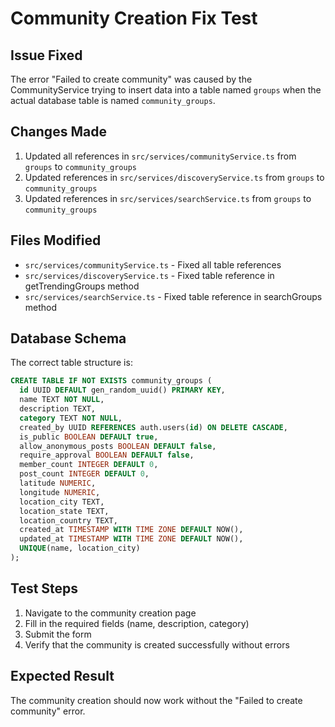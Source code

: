 # Community Creation Fix Test

## Issue Fixed
The error "Failed to create community" was caused by the CommunityService trying to insert data into a table named `groups` when the actual database table is named `community_groups`.

## Changes Made
1. Updated all references in `src/services/communityService.ts` from `groups` to `community_groups`
2. Updated references in `src/services/discoveryService.ts` from `groups` to `community_groups`
3. Updated references in `src/services/searchService.ts` from `groups` to `community_groups`

## Files Modified
- `src/services/communityService.ts` - Fixed all table references
- `src/services/discoveryService.ts` - Fixed table reference in getTrendingGroups method
- `src/services/searchService.ts` - Fixed table reference in searchGroups method

## Database Schema
The correct table structure is:
```sql
CREATE TABLE IF NOT EXISTS community_groups (
  id UUID DEFAULT gen_random_uuid() PRIMARY KEY,
  name TEXT NOT NULL,
  description TEXT,
  category TEXT NOT NULL,
  created_by UUID REFERENCES auth.users(id) ON DELETE CASCADE,
  is_public BOOLEAN DEFAULT true,
  allow_anonymous_posts BOOLEAN DEFAULT false,
  require_approval BOOLEAN DEFAULT false,
  member_count INTEGER DEFAULT 0,
  post_count INTEGER DEFAULT 0,
  latitude NUMERIC,
  longitude NUMERIC,
  location_city TEXT,
  location_state TEXT,
  location_country TEXT,
  created_at TIMESTAMP WITH TIME ZONE DEFAULT NOW(),
  updated_at TIMESTAMP WITH TIME ZONE DEFAULT NOW(),
  UNIQUE(name, location_city)
);
```

## Test Steps
1. Navigate to the community creation page
2. Fill in the required fields (name, description, category)
3. Submit the form
4. Verify that the community is created successfully without errors

## Expected Result
The community creation should now work without the "Failed to create community" error.
